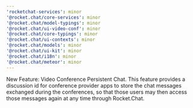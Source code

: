 ```yaml
---
'rocketchat-services': minor
'@rocket.chat/core-services': minor
'@rocket.chat/model-typings': minor
'@rocket.chat/ui-video-conf': minor
'@rocket.chat/core-typings': minor
'@rocket.chat/ui-contexts': minor
'@rocket.chat/models': minor
'@rocket.chat/ui-kit': minor
'@rocket.chat/i18n': minor
'@rocket.chat/meteor': minor
---
```


New Feature: Video Conference Persistent Chat.
This feature provides a discussion id for conference provider apps to store the chat messages exchanged during the conferences, so that those users may then access those messages again at any time through Rocket.Chat.